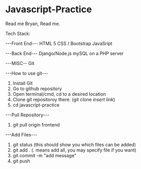 # Javascript-Practice

Read me Bryan, Read me.

Tech Stack:

---Front End---
HTML 5
CSS / Bootstrap
JavaSript

---Back End---
Django/Node.js
mySQL on a PHP server

---MISC--
Git

---How to use git---
1) Install Git
2) Go to github repository
3) Open terminal/cmd, cd to a desired location
4) Clone git repositoroy there.  (git clone *insert link*)
5) cd javascript-practice

---Pull Repository---

1) git pull origin frontend

---Add Files---
1) git status (this should show you which files can be added)
2) git add . (. means add all, you may specify file if you want)
3) git commit -m "add message"
4) git push

